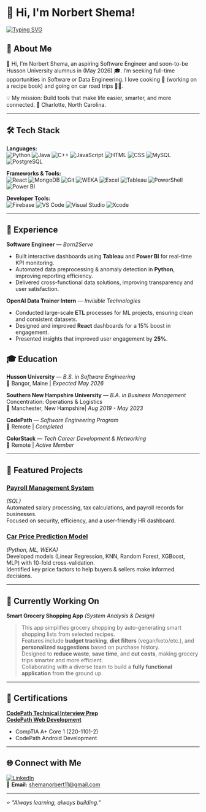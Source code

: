 # 👋 Hi, I'm Norbert Shema!  

[![Typing SVG](https://readme-typing-svg.demolab.com?font=Fira+Code&size=28&duration=3000&pause=1000&color=3F8CFF&center=true&vCenter=true&width=800&lines=Software+Engineer;Data+Enthusiast;Back-End+Developer;AI+Machine+Learning+Explorer)](https://git.io/typing-svg)  
  

## 🚀 About Me  
👋 Hi, I'm Norbert Shema, an aspiring Software Engineer and soon-to-be Husson University alumnus in (May 2026) 🎓. I’m seeking full-time opportunities in Software or Data Engineering. I love cooking 🍳 (working on a recipe book) and going on car road trips 🚗💨.


💡 My mission: Build tools that make life easier, smarter, and more connected.
📍 Charlotte, North Carolina.

---

## 🛠️ Tech Stack  

**Languages:**  
![Python](https://img.shields.io/badge/Python-3776AB?style=for-the-badge&logo=python&logoColor=white)
![Java](https://img.shields.io/badge/Java-ED8B00?style=for-the-badge&logo=java&logoColor=white)
![C++](https://img.shields.io/badge/C++-00599C?style=for-the-badge&logo=cplusplus&logoColor=white)
![JavaScript](https://img.shields.io/badge/JavaScript-F7DF1E?style=for-the-badge&logo=javascript&logoColor=black)
![HTML](https://img.shields.io/badge/HTML5-E34F26?style=for-the-badge&logo=html5&logoColor=white)
![CSS](https://img.shields.io/badge/CSS3-1572B6?style=for-the-badge&logo=css3&logoColor=white)
![MySQL](https://img.shields.io/badge/MySQL-4479A1?style=for-the-badge&logo=mysql&logoColor=white)
![PostgreSQL](https://img.shields.io/badge/PostgreSQL-4169E1?style=for-the-badge&logo=postgresql&logoColor=white)

**Frameworks & Tools:**  
![React](https://img.shields.io/badge/React-20232A?style=for-the-badge&logo=react&logoColor=61DAFB)
![MongoDB](https://img.shields.io/badge/MongoDB-4EA94B?style=for-the-badge&logo=mongodb&logoColor=white)
![Git](https://img.shields.io/badge/Git-F05032?style=for-the-badge&logo=git&logoColor=white)
![WEKA](https://img.shields.io/badge/Weka-339966?style=for-the-badge&logo=weka&logoColor=white)
![Excel](https://img.shields.io/badge/Excel-217346?style=for-the-badge&logo=microsoft-excel&logoColor=white)
![Tableau](https://img.shields.io/badge/Tableau-E97627?style=for-the-badge&logo=tableau&logoColor=white)
![PowerShell](https://img.shields.io/badge/PowerShell-5391FE?style=for-the-badge&logo=powershell&logoColor=white)
![Power BI](https://img.shields.io/badge/Power_BI-F2C811?style=for-the-badge&logo=powerbi&logoColor=black)

**Developer Tools:**  
![Firebase](https://img.shields.io/badge/Firebase-FFCA28?style=for-the-badge&logo=firebase&logoColor=black)
![VS Code](https://img.shields.io/badge/VS_Code-007ACC?style=for-the-badge&logo=visual-studio-code&logoColor=white)
![Visual Studio](https://img.shields.io/badge/Visual_Studio-5C2D91?style=for-the-badge&logo=visual-studio&logoColor=white)
![Xcode](https://img.shields.io/badge/Xcode-147EFB?style=for-the-badge&logo=xcode&logoColor=white)

---

## 💼 Experience  

**Software Engineer** — *Born2Serve*  
- Built interactive dashboards using **Tableau** and **Power BI** for real-time KPI monitoring.  
- Automated data preprocessing & anomaly detection in **Python**, improving reporting efficiency.  
- Delivered cross-functional data solutions, improving transparency and user satisfaction.  

**OpenAI Data Trainer Intern** — *Invisible Technologies*  
- Conducted large-scale **ETL** processes for ML projects, ensuring clean and consistent datasets.  
- Designed and improved **React** dashboards for a 15% boost in engagement.  
- Presented insights that improved user engagement by **25%**.
  
## 🎓 Education

**Husson University** — *B.S. in Software Engineering*  
📍 Bangor, Maine | *Expected May 2026*  

**Southern New Hampshire University** — *B.A. in Business Management*  
Concentration: Operations & Logistics  
📍 Manchester, New Hampshire| *Aug 2019 - May 2023* 

**CodePath** — *Software Engineering Program*  
📍 Remote | *Completed*  

**ColorStack** — *Tech Career Development & Networking*  
📍 Remote | *Active Member*


---

## 📌 Featured Projects  

### [Payroll Management System](https://github.com/NorbertShema/Payroll-Management-System-PMS)  
*(SQL)*  
Automated salary processing, tax calculations, and payroll records for businesses.  
Focused on security, efficiency, and a user-friendly HR dashboard.  

### [Car Price Prediction Model](https://github.com/NorbertShema/Car-Price-Prediction-Model)  
*(Python, ML, WEKA)*  
Developed models (Linear Regression, KNN, Random Forest, XGBoost, MLP) with 10-fold cross-validation.  
Identified key price factors to help buyers & sellers make informed decisions.  

---

## 🔨 Currently Working On  

**Smart Grocery Shopping App** *(System Analysis & Design)*  
> This app simplifies grocery shopping by auto-generating smart shopping lists from selected recipes.  
> Features include **budget tracking**, **diet filters** (vegan/keto/etc.), and **personalized suggestions** based on purchase history.  
> Designed to **reduce waste**, **save time**, and **cut costs**, making grocery trips smarter and more efficient.  
> Collaborating with a diverse team to build a **fully functional application** from the ground up.  

---

## 📜 Certifications  
**[CodePath Technical Interview Prep](https://www.linkedin.com/feed/update/urn:li:activity:7341560596993138689/)**   
**[CodePath Web Development](https://www.linkedin.com/feed/update/urn:li:activity:7341561714607337476/)**
- CompTIA A+ Core 1 (220-1101-2)  
- CodePath Android Development   

---

## 🌐 Connect with Me  
[![LinkedIn](https://img.shields.io/badge/LinkedIn-0077B5?style=for-the-badge&logo=linkedin&logoColor=white)](https://www.linkedin.com/in/norbert-shema-9714681a4/)  
📧 **Email:** shemanorbert11@gmail.com  

---
⭐ *"Always learning, always building."*
